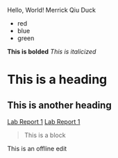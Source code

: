Hello, World!
Merrick Qiu
Duck

* red
* blue
* green

**This is bolded**
*This is italicized*

# This is a heading
## This is another heading

[Lab Report 1](lab-report-1-week-2.html)
[Lab Report 1](https://<your-username>.github.io/<your-lab-reports-repo>/lab-report-1-week-2.html)

> This is a block

This is an offline edit
